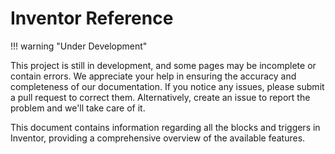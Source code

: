 # Inventor Reference

!!! warning "Under Development"

   This project is still in development, and some pages may be incomplete or contain errors. We appreciate your help in ensuring the accuracy and completeness of our documentation. If you notice any issues, please submit a pull request to correct them. Alternatively, create an issue to report the problem and we'll take care of it.

This document contains information regarding all the blocks and triggers in Inventor, providing a comprehensive overview of the available features.